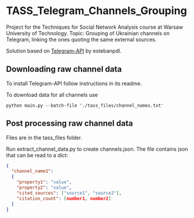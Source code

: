 # TASS_Telegram_Channels_Grouping
Project for the Techniques for Social Network Analysis course at Warsaw University of Technology. Topic: Grouping of Ukrainian channels on Telegram, linking the ones quoting the same external sources.

Solution based on [Telegram-API](https://github.com/estebanpdl/telegram-tracker) by estebanpdl.

## Downloading raw channel data

To install Telegram-API follow instructions in its readme.

To download data for all channels use

    python main.py --batch-file './tass_files/channel_names.txt'

## Post processing raw channel data
Files are in the tass_files folder.

Run extract_channel_data.py to create channels.json. The file contains json that can be read to a dict: 
```json
{
  "channel_name1": 
  {
    "property1": "value",
    "property2": "value",
    "cited_sources": ["source1", "source2"],
    "citation_count": [number1, number2]
  }
}
```

